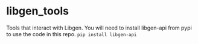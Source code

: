 # libgen_tools
Tools that interact with Libgen. You will need to install libgen-api from pypi to use the code in this repo.
`pip install libgen-api`
